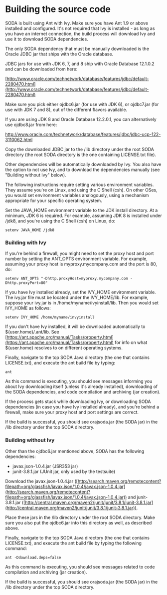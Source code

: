 # Building the source code

SODA is built using Ant with Ivy. Make sure you have Ant 1.9 or above installed and configured.
It's not required that Ivy is installed - as long as you have an internet connection, 
the build process will download Ivy and use it to download SODA dependencies. 

The only SODA dependency that must be manually downloaded is the Oracle JDBC jar that ships with 
the Oracle database.

JDBC jars for use with JDK 6, 7, and 8 ship with Oracle Database 12.1.0.2 and can be downloaded from here:

[http://www.oracle.com/technetwork/database/features/jdbc/default-2280470.html](http://www.oracle.com/technetwork/database/features/jdbc/default-2280470.html)

Make sure you pick either ojdbc6.jar (for use with JDK 6), or ojdbc7.jar (for use with JDK 7 and 8),
out of the different flavors available. 

If you are using JDK 8 and Oracle Database 12.2.0.1, you can alternatively use ojdbc8.jar from here:

http://www.oracle.com/technetwork/database/features/jdbc/jdbc-ucp-122-3110062.html

Copy the downloaded JDBC jar to the /lib directory under the root SODA directory (the root SODA directory is the one containing LICENSE.txt file).

Other dependencies will be automatically downloaded by Ivy. You also have the
option to not use Ivy, and to download the dependencies manually (see "Building without Ivy" below).

The following instructions require setting various environment variables. They assume you're on Linux, and using the C Shell (csh). On other OSes, you would set environment variables analogously, using a mechanism appropriate for your specific operating system.
 
Set the JAVA_HOME environment variable to the JDK install directory. At a minimum, JDK 6 is required. For example, assuming JDK 8 is installed under /jdk8, and you're using the C Shell (csh) on Linux, do:

    setenv JAVA_HOME /jdk8 

### Building with Ivy

If you're behind a firewall, you might need to set the proxy host and port
number by setting the ANT_OPTS environment variable. For example, assuming
your proxy host is myproxy.mycompany.com and the port is 80, do:

    setenv ANT_OPTS "-Dhttp.proxyHost=myproxy.mycompany.com -Dhttp.proxyPort=80"

If you have Ivy installed already, set the IVY_HOME environment variable.
The ivy.jar file must be located under the IVY_HOME/lib. For example,
suppose your ivy.jar is in /home/myname/ivyinstall/lib. Then you would set
IVY_HOME as follows:

    setenv IVY_HOME /home/myname/invyinstall

If you don't have Ivy installed, it will be downloaded automatically to
${user.home}/.ant/lib. See [https://ant.apache.org/manual/Tasks/property.html](https://ant.apache.org/manual/Tasks/property.html) for info on what ${user.home} resolves to on different operating
systems.

Finally, navigate to the top SODA Java directory (the one that contains LICENSE.txt),
and execute the ant build file by typing:

    ant

As this command is executing, you should see messages informing you about Ivy downloading itself 
(unless it's already installed), downloading of the SODA dependencies, and code compilation 
and archiving (jar creation).

If the process gets stuck while downloading Ivy, or downloading SODA dependencies (in case you
have Ivy installed already), and you're behind a firewall, make sure your proxy host and port
settings are correct.

If the build is successful, you should see orajsoda.jar (the SODA jar) in the /lib directory
under the top SODA directory.

### Building without Ivy

Other than the ojdbc6.jar mentioned above, SODA has the following dependencies:

* javax.json-1.0.4.jar (JSR353 jar)
* junit-3.8.1.jar (JUnit jar, only used by the testsuite)

Download the javax.json-1.0.4.jar ([http://search.maven.org/remotecontent?filepath=org/glassfish/javax.json/1.0.4/javax.json-1.0.4.jar](http://search.maven.org/remotecontent?filepath=org/glassfish/javax.json/1.0.4/javax.json-1.0.4.jar)) and junit-3.8.1.jar ([http://central.maven.org/maven2/junit/junit/3.8.1/junit-3.8.1.jar](http://central.maven.org/maven2/junit/junit/3.8.1/junit-3.8.1.jar)).

Place these jars in the /lib directory under the root SODA directory. Make sure you also put the ojdbc6.jar into this directory as well, as described above.

Finally, navigate to the top SODA Java directory (the one that contains LICENSE.txt),
and execute the ant build file by typing the following command:

    ant -Ddownload.deps=false

As this command is executing, you should see messages related to code compilation and archiving 
(jar creation).

If the build is successful, you should see orajsoda.jar (the SODA jar) in the /lib directory
under the top SODA directory.
